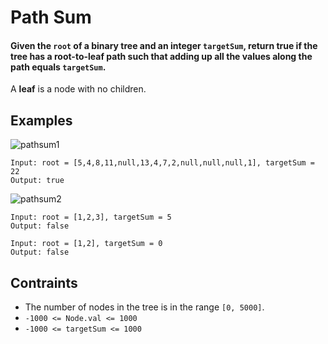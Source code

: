 # Path Sum
#### Given the `root` of a binary tree and an integer `targetSum`, return true if the tree has a **root-to-leaf** path such that adding up all the values along the path equals `targetSum`.

A **leaf** is a node with no children.
## Examples
![pathsum1](https://user-images.githubusercontent.com/66882470/133070840-1d89de73-5a97-4b38-a3ca-f0445c559493.jpg)
```
Input: root = [5,4,8,11,null,13,4,7,2,null,null,null,1], targetSum = 22
Output: true
```
![pathsum2](https://user-images.githubusercontent.com/66882470/133070904-302ef7aa-6943-42af-8101-603f9b688299.jpg)
```
Input: root = [1,2,3], targetSum = 5
Output: false
```
```
Input: root = [1,2], targetSum = 0
Output: false
````
## Contraints
* The number of nodes in the tree is in the range `[0, 5000]`.
* `-1000 <= Node.val <= 1000`
* `-1000 <= targetSum <= 1000`

